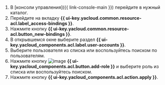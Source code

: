 1. В [консоли управления]({{ link-console-main }}) перейдите в нужный каталог.
1. Перейдите на вкладку **{{ ui-key.yacloud.common.resource-acl.label_access-bindings }}**.
1. Нажмите кнопку **{{ ui-key.yacloud.common.resource-acl.button_new-bindings }}**.
1. В открывшемся окне выберите раздел **{{ ui-key.yacloud_components.acl.label.user-accounts }}**.
1. Выберите пользователя из списка или воспользуйтесь поиском по пользователям.
1. Нажмите кнопку ![image](../../_assets/console-icons/plus.svg) **{{ ui-key.yacloud_components.acl.button.add-role }}** и выберите роль из списка или воспользуйтесь поиском.
1. Нажмите кнопку **{{ ui-key.yacloud_components.acl.action.apply }}**.